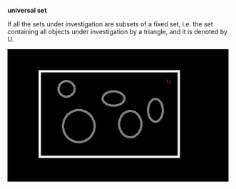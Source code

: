 **universal set**

If all the sets under investigation are subsets of a fixed set, i.e. the set containing all objects under investigation by a triangle, and it is denoted by U.

![alt text](image.png)

